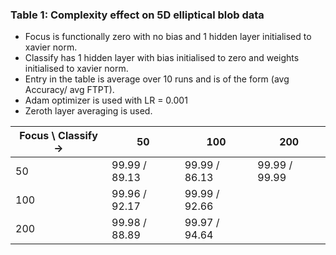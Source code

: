 ### Table 1: Complexity effect on 5D elliptical blob data
- Focus is functionally zero with no bias and 1 hidden layer initialised to xavier norm.
- Classify has 1 hidden layer with bias initialised to zero and weights initialised to xavier norm.
- Entry in the table is average over 10 runs and is of the form (avg Accuracy/ avg FTPT).
- Adam optimizer is used with LR = 0.001
- Zeroth layer averaging is used.

| Focus \\ Classify ->  | 50 | 100 | 200 |
|-------------------------|----|-----|------|
| 50  | 99.99 / 89.13 | 99.99 / 86.13 | 99.99 / 99.99 |
| 100 | 99.96 / 92.17 | 99.99 / 92.66 | |
| 200 | 99.98 / 88.89 | 99.97 / 94.64 | |








